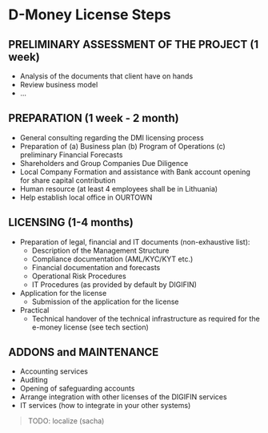 # D-Money License Steps

## PRELIMINARY ASSESSMENT OF THE PROJECT (1 week)

- Analysis of the documents that client have on hands
- Review business model
- ... 

## PREPARATION (1 week - 2 month)

- General consulting regarding the DMI licensing process
- Preparation of (a) Business plan (b) Program of Operations (c) preliminary Financial Forecasts
- Shareholders and Group Companies Due Diligence
- Local Company Formation and assistance with Bank account opening for share capital contribution
- Human resource (at least 4 employees shall be in Lithuania)
- Help establish local office in OURTOWN

## LICENSING (1-4 months)

- Preparation of legal, financial and IT documents (non-exhaustive list):
    - Description of the Management Structure
    - Compliance documentation (AML/KYC/KYT etc.)
    - Financial documentation and forecasts
    - Operational Risk Procedures
    - IT Procedures (as provided by default by DIGIFIN)
- Application for the license
    - Submission of the application for the license
- Practical
    - Technical handover of the technical infrastructure as required for the e-money license (see tech section)

## ADDONS and MAINTENANCE 

- Accounting services
- Auditing
- Opening of safeguarding accounts
- Arrange integration with other licenses of the DIGIFIN services
- IT services (how to integrate in your other systems)

> TODO: localize (sacha)

